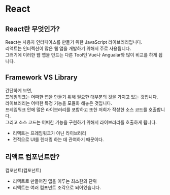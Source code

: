 # React

## React란 무엇인가?

React는 사용자 인터페이스를 만들기 위한 JavaScript 라이브러리입니다.  
리액트는 인터렉션이 많은 웹 앱을 개발하기 위해서 주로 사용됩니다.  
그러기에 이러한 웹 앱을 만드는 다른 Tool인 Vue나 Angualar와 많이 비교를 하게 됩니다.  

## Framework VS Library

간단하게 보면,  
프레임워크는 어떠한 앱을 만들기 위해 필요한 대부분의 것을 가지고 있는 것입니다.  
라이브러리는 어떠한 특정 기능을 모듈화 해놓은 것입니다.  
프레임워크 안에 많은 라이브러리를 포함하고 또한 저희가 작성한 소스 코드를 호출합니다.  
그리고 소스 코드는 어떠한 기능을 구현하기 위해서 라이브러리를 호출하게 됩니다.    
- 리액트는 프레임워크가 아닌 라이브러리
- 전적으로 UI를 렌더링 하는 데 관여하기 때문이다.

## 리액트 컴포넌트란?

컴포넌트(컴포넌트)  
- 리액트로 만들어진 앱을 이루는 최소한의 단위
- 리액트는 여러 컴포넌트 조각으로 되어있습니다.

